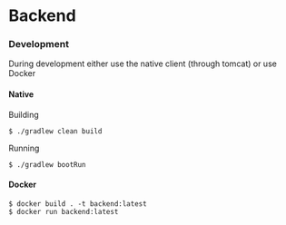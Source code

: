 # Backend

### Development
During development either use the native client (through tomcat)
or use Docker

#### Native
Building
```shell
$ ./gradlew clean build
```

Running
```shell
$ ./gradlew bootRun
```

#### Docker
```shell
$ docker build . -t backend:latest
$ docker run backend:latest
```

